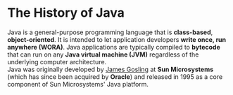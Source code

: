 # The History of Java


Java is a general-purpose programming language that is **class-based**, **object-oriented**. It is intended to let application developers **write once, run anywhere (WORA)**. Java applications are typically compiled to **bytecode** that can run on any **Java virtual machine (JVM)** regardless of the underlying computer architecture.  
Java was originally developed by [James Gosling](https://en.wikipedia.org/wiki/James_Gosling) at **Sun Microsystems** (which has since been acquired by **Oracle**) and released in 1995 as a core component of Sun Microsystems' Java platform.